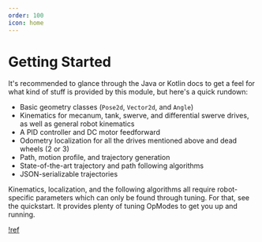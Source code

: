 ```yaml
---
order: 100
icon: home
---
```


# Getting Started

It's recommended to glance through the Java or Kotlin docs to get a feel for what kind of stuff is provided by this module,
but here's a quick rundown:

- Basic geometry classes (`Pose2d`, `Vector2d`, and `Angle`)
- Kinematics for mecanum, tank, swerve, and differential swerve drives, as well as general robot kinematics
- A PID controller and DC motor feedforward
- Odometry localization for all the drives mentioned above and dead wheels (2 or 3)
- Path, motion profile, and trajectory generation
- State-of-the-art trajectory and path following algorithms
- JSON-serializable trajectories

Kinematics, localization, and the following algorithms all require robot-specific parameters which can only be found through tuning. For that, see the quickstart. It provides plenty of tuning OpModes to get you up and running.

[!ref](/quickstart/quickstart_overview.md)